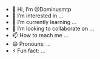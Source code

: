 - 👋 Hi, I’m @Dominusmtp
- 👀 I’m interested in ...
- 🌱 I’m currently learning ...
- 💞️ I’m looking to collaborate on ...
- 📫 How to reach me ...
- 😄 Pronouns: ...
- ⚡ Fun fact: ...

<!---
Dominusmtp/Dominusmtp is a ✨ special ✨ repository because its `README.md` (this file) appears on your GitHub profile.
You can click the Preview link to take a look at your changes.
--->
